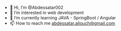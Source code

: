 - 👋 Hi, I’m @Abdessatar002
- 👀 I’m interested in web development
- 🌱 I’m currently learning JAVA - SpringBoot / Angular
- 📫 How to reach me abdessatar.aliouch@gmail.com

<!---
Abdessatar002/Abdessatar002 is a ✨ special ✨ repository because its `README.md` (this file) appears on your GitHub profile.
You can click the Preview link to take a look at your changes.
--->

